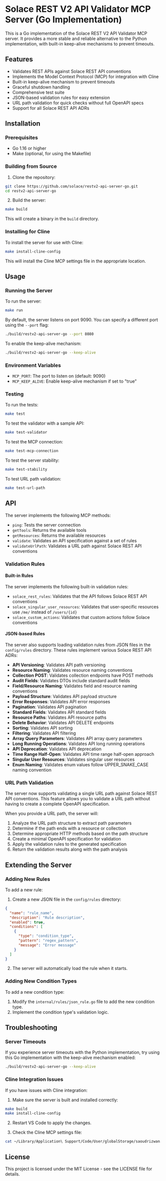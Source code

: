 # Solace REST V2 API Validator MCP Server (Go Implementation)

This is a Go implementation of the Solace REST V2 API Validator MCP server. It provides a more stable and reliable alternative to the Python implementation, with built-in keep-alive mechanisms to prevent timeouts.

## Features

- Validates REST APIs against Solace REST API conventions
- Implements the Model Context Protocol (MCP) for integration with Cline
- Built-in keep-alive mechanism to prevent timeouts
- Graceful shutdown handling
- Comprehensive test suite
- JSON-based validation rules for easy extension
- URL path validation for quick checks without full OpenAPI specs
- Support for all Solace REST API ADRs

## Installation

### Prerequisites

- Go 1.16 or higher
- Make (optional, for using the Makefile)

### Building from Source

1. Clone the repository:

```bash
git clone https://github.com/solace/restv2-api-server-go.git
cd restv2-api-server-go
```

2. Build the server:

```bash
make build
```

This will create a binary in the `build` directory.

### Installing for Cline

To install the server for use with Cline:

```bash
make install-cline-config
```

This will install the Cline MCP settings file in the appropriate location.

## Usage

### Running the Server

To run the server:

```bash
make run
```

By default, the server listens on port 9090. You can specify a different port using the `--port` flag:

```bash
./build/restv2-api-server-go --port 8080
```

To enable the keep-alive mechanism:

```bash
./build/restv2-api-server-go --keep-alive
```

### Environment Variables

- `MCP_PORT`: The port to listen on (default: 9090)
- `MCP_KEEP_ALIVE`: Enable keep-alive mechanism if set to "true"

### Testing

To run the tests:

```bash
make test
```

To test the validator with a sample API:

```bash
make test-validator
```

To test the MCP connection:

```bash
make test-mcp-connection
```

To test the server stability:

```bash
make test-stability
```

To test URL path validation:

```bash
make test-url-path
```

## API

The server implements the following MCP methods:

- `ping`: Tests the server connection
- `getTools`: Returns the available tools
- `getResources`: Returns the available resources
- `validate`: Validates an API specification against a set of rules
- `validateUrlPath`: Validates a URL path against Solace REST API conventions

### Validation Rules

#### Built-in Rules

The server implements the following built-in validation rules:

- `solace_rest_rules`: Validates that the API follows Solace REST API conventions
- `solace_singular_user_resources`: Validates that user-specific resources use `/me/` instead of `/users/{id}`
- `solace_custom_actions`: Validates that custom actions follow Solace conventions

#### JSON-based Rules

The server also supports loading validation rules from JSON files in the `config/rules` directory. These rules implement various Solace REST API ADRs:

- **API Versioning**: Validates API path versioning
- **Resource Naming**: Validates resource naming conventions
- **Collection POST**: Validates collection endpoints have POST methods
- **Audit Fields**: Validates DTOs include standard audit fields
- **Field/Resource Naming**: Validates field and resource naming conventions
- **Payload Structure**: Validates API payload structure
- **Error Responses**: Validates API error responses
- **Pagination**: Validates API pagination
- **Standard Fields**: Validates API standard fields
- **Resource Paths**: Validates API resource paths
- **Delete Behavior**: Validates API DELETE endpoints
- **Sorting**: Validates API sorting
- **Filtering**: Validates API filtering
- **Array Query Parameters**: Validates API array query parameters
- **Long Running Operations**: Validates API long running operations
- **API Deprecation**: Validates API deprecation
- **Time Range Half-Open**: Validates API time range half-open approach
- **Singular User Resources**: Validates singular user resources
- **Enum Naming**: Validates enum values follow UPPER_SNAKE_CASE naming convention

### URL Path Validation

The server now supports validating a single URL path against Solace REST API conventions. This feature allows you to validate a URL path without having to create a complete OpenAPI specification.

When you provide a URL path, the server will:

1. Analyze the URL path structure to extract path parameters
2. Determine if the path ends with a resource or collection
3. Determine appropriate HTTP methods based on the path structure
4. Create a minimal OpenAPI specification for validation
5. Apply the validation rules to the generated specification
6. Return the validation results along with the path analysis

## Extending the Server

### Adding New Rules

To add a new rule:

1. Create a new JSON file in the `config/rules` directory:

```json
{
  "name": "rule_name",
  "description": "Rule description",
  "enabled": true,
  "conditions": [
    {
      "type": "condition_type",
      "pattern": "regex_pattern",
      "message": "Error message"
    }
  ]
}
```

2. The server will automatically load the rule when it starts.

### Adding New Condition Types

To add a new condition type:

1. Modify the `internal/rules/json_rule.go` file to add the new condition type.
2. Implement the condition type's validation logic.

## Troubleshooting

### Server Timeouts

If you experience server timeouts with the Python implementation, try using this Go implementation with the keep-alive mechanism enabled:

```bash
./build/restv2-api-server-go --keep-alive
```

### Cline Integration Issues

If you have issues with Cline integration:

1. Make sure the server is built and installed correctly:

```bash
make build
make install-cline-config
```

2. Restart VS Code to apply the changes.

3. Check the Cline MCP settings file:

```bash
cat ~/Library/Application\ Support/Code/User/globalStorage/saoudrizwan.claude-dev/settings/cline_mcp_settings.json
```

## License

This project is licensed under the MIT License - see the LICENSE file for details.

